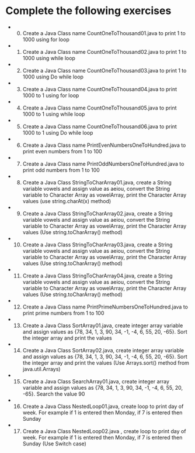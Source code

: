 # Complete the following exercises 
- 0) Create a Java Class name CountOneToThousand01.java to print 1 to 1000 using for loop

- 1) Create a Java Class name CountOneToThousand02.java to print 1 to 1000 using while loop

- 2) Create a Java Class name CountOneToThousand03.java to print 1 to 1000 using Do while loop

- 3) Create a Java Class name CountOneToThousand04.java to print 1000 to 1 using for loop

- 4) Create a Java Class name CountOneToThousand05.java to print 1000 to 1 using while loop

- 5) Create a Java Class name CountOneToThousand06.java to print 1000 to 1 using Do while loop

- 6) Create a Java Class name PrintEvenNumbersOneToHundred.java to print even numbers from 1 to 100

- 7) Create a Java Class name PrintOddNumbersOneToHundred.java to print odd numbers from 1 to 100

- 8) Create a Java Class StringToCharArray01.java, create a String variable vowels and assign value as aeiou, convert the String variable to Character Array as vowelArray, print the Character Array values (use string.charAt(x) method)

- 9) Create a Java Class StringToCharArray02.java, create a String variable vowels and assign value as aeiou, convert the String variable to Character Array as vowelArray, print the Character Array values (Use string.toCharArray() method)

- 10) Create a Java Class StringToCharArray03.java, create a String variable vowels and assign value as aeiou, convert the String variable to Character Array as vowelArray, print the Character Array values (Use string.toCharArray() method)

- 11) Create a Java Class StringToCharArray04.java, create a String variable vowels and assign value as aeiou, convert the String variable to Character Array as vowelArray, print the Character Array values (Use string.toCharArray() method)

- 12) Create a Java Class name PrintPrimeNumbersOneToHundred.java to print prime numbers from 1 to 100

- 13) Create a Java Class SortArray01.java, create integer array variable and assign values as {78, 34, 1, 3, 90, 34, -1, -4, 6, 55, 20, -65}. Sort the integer array and print the values 

- 14) Create a Java Class SortArray02.java, create integer array variable and assign values as {78, 34, 1, 3, 90, 34, -1, -4, 6, 55, 20, -65}. Sort the integer array and print the values (Use Arrays.sort() method from java.util.Arrays)

- 15) Create a Java Class SearchArray01.java, create integer array variable and assign values as {78, 34, 1, 3, 90, 34, -1, -4, 6, 55, 20, -65}. Search the value 90

- 16) Create a Java Class NestedLoop01.java, create loop to print day of week. For example if 1 is entered then Monday, if 7 is entered then Sunday

- 17) Create a Java Class NestedLoop02.java , create loop to print day of week. For example if 1 is entered then Monday, if 7 is entered then Sunday (Use Switch case)